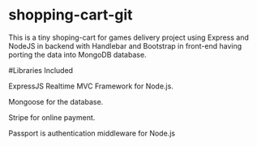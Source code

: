 # shopping-cart-git
This is a tiny shoping-cart for games delivery project using Express and NodeJS in backend with Handlebar and Bootstrap in front-end 
having porting the data into MongoDB database.

#Libraries Included

ExpressJS Realtime MVC Framework for Node.js.

Mongoose for the database.

Stripe for online payment.

Passport is authentication middleware for Node.js
